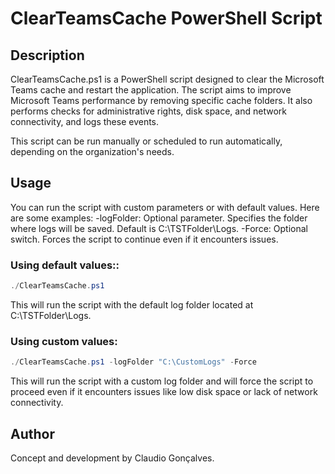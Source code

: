 # ClearTeamsCache PowerShell Script
## Description
ClearTeamsCache.ps1 is a PowerShell script designed to clear the Microsoft Teams cache and restart the application. The script aims to improve Microsoft Teams performance by removing specific cache folders. It also performs checks for administrative rights, disk space, and network connectivity, and logs these events.

This script can be run manually or scheduled to run automatically, depending on the organization's needs.

## Usage
You can run the script with custom parameters or with default values. Here are some examples:
-logFolder: Optional parameter. Specifies the folder where logs will be saved. Default is C:\TSTFolder\Logs.
-Force: Optional switch. Forces the script to continue even if it encounters issues.

### Using default values::

```powershell
./ClearTeamsCache.ps1
```
This will run the script with the default log folder located at C:\TSTFolder\Logs.

### Using custom values:
```powershell
./ClearTeamsCache.ps1 -logFolder "C:\CustomLogs" -Force
```
This will run the script with a custom log folder and will force the script to proceed even if it encounters issues like low disk space or lack of network connectivity.

## Author
Concept and development by Claudio Gonçalves.
